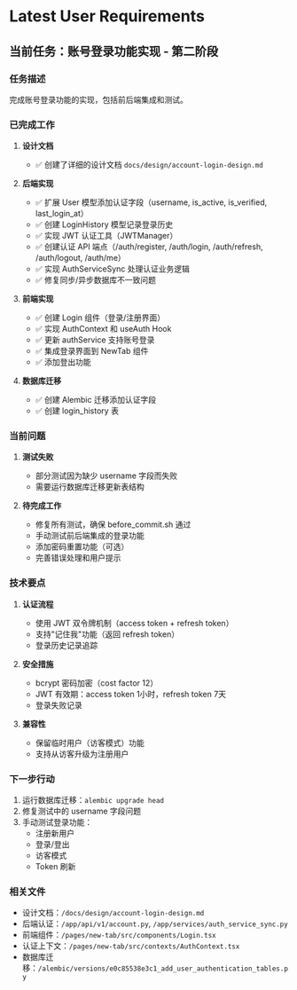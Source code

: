 # Latest User Requirements

## 当前任务：账号登录功能实现 - 第二阶段

### 任务描述
完成账号登录功能的实现，包括前后端集成和测试。

### 已完成工作

1. **设计文档**
   - ✅ 创建了详细的设计文档 `docs/design/account-login-design.md`

2. **后端实现**
   - ✅ 扩展 User 模型添加认证字段（username, is_active, is_verified, last_login_at）
   - ✅ 创建 LoginHistory 模型记录登录历史
   - ✅ 实现 JWT 认证工具（JWTManager）
   - ✅ 创建认证 API 端点（/auth/register, /auth/login, /auth/refresh, /auth/logout, /auth/me）
   - ✅ 实现 AuthServiceSync 处理认证业务逻辑
   - ✅ 修复同步/异步数据库不一致问题

3. **前端实现**
   - ✅ 创建 Login 组件（登录/注册界面）
   - ✅ 实现 AuthContext 和 useAuth Hook
   - ✅ 更新 authService 支持账号登录
   - ✅ 集成登录界面到 NewTab 组件
   - ✅ 添加登出功能

4. **数据库迁移**
   - ✅ 创建 Alembic 迁移添加认证字段
   - ✅ 创建 login_history 表

### 当前问题

1. **测试失败**
   - 部分测试因为缺少 username 字段而失败
   - 需要运行数据库迁移更新表结构

2. **待完成工作**
   - 修复所有测试，确保 before_commit.sh 通过
   - 手动测试前后端集成的登录功能
   - 添加密码重置功能（可选）
   - 完善错误处理和用户提示

### 技术要点

1. **认证流程**
   - 使用 JWT 双令牌机制（access token + refresh token）
   - 支持"记住我"功能（返回 refresh token）
   - 登录历史记录追踪

2. **安全措施**
   - bcrypt 密码加密（cost factor 12）
   - JWT 有效期：access token 1小时，refresh token 7天
   - 登录失败记录

3. **兼容性**
   - 保留临时用户（访客模式）功能
   - 支持从访客升级为注册用户

### 下一步行动

1. 运行数据库迁移：`alembic upgrade head`
2. 修复测试中的 username 字段问题
3. 手动测试登录功能：
   - 注册新用户
   - 登录/登出
   - 访客模式
   - Token 刷新

### 相关文件

- 设计文档：`/docs/design/account-login-design.md`
- 后端认证：`/app/api/v1/account.py`, `/app/services/auth_service_sync.py`
- 前端组件：`/pages/new-tab/src/components/Login.tsx`
- 认证上下文：`/pages/new-tab/src/contexts/AuthContext.tsx`
- 数据库迁移：`/alembic/versions/e0c85538e3c1_add_user_authentication_tables.py`